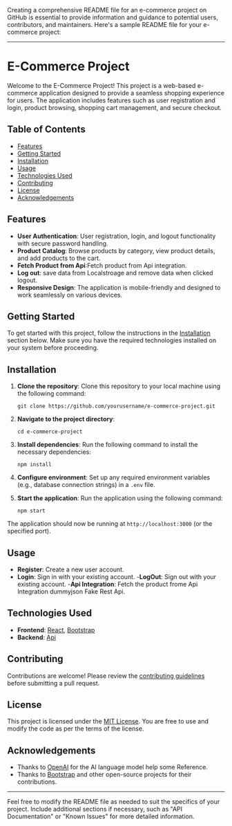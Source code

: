 Creating a comprehensive README file for an e-commerce project on GitHub is essential to provide information and guidance to potential users, contributors, and maintainers. Here's a sample README file for your e-commerce project:

---

# E-Commerce Project

Welcome to the E-Commerce Project! This project is a web-based e-commerce application designed to provide a seamless shopping experience for users. The application includes features such as user registration and login, product browsing, shopping cart management, and secure checkout.

## Table of Contents

- [Features](#features)
- [Getting Started](#getting-started)
- [Installation](#installation)
- [Usage](#usage)
- [Technologies Used](#technologies-used)
- [Contributing](#contributing)
- [License](#license)
- [Acknowledgements](#acknowledgements)

## Features

- **User Authentication**: User registration, login, and logout functionality with secure password handling.
- **Product Catalog**: Browse products by category, view product details, and add products to the cart.
- **Fetch Product from Api**:Fetch product from Api integration.
- **Log out**: save data from Localstroage and remove data  when clicked logout.
- **Responsive Design**: The application is mobile-friendly and designed to work seamlessly on various devices.

## Getting Started

To get started with this project, follow the instructions in the [Installation](#installation) section below. Make sure you have the required technologies installed on your system before proceeding.

## Installation

1. **Clone the repository**: Clone this repository to your local machine using the following command:

    ```shell
    git clone https://github.com/yourusername/e-commerce-project.git
    ```

2. **Navigate to the project directory**:

    ```shell
    cd e-commerce-project
    ```

3. **Install dependencies**: Run the following command to install the necessary dependencies:

    ```shell
    npm install
    ```

4. **Configure environment**: Set up any required environment variables (e.g., database connection strings) in a `.env` file.

5. **Start the application**: Run the application using the following command:

    ```shell
    npm start
    ```

The application should now be running at `http://localhost:3000` (or the specified port).

## Usage

- **Register**: Create a new user account.
- **Login**: Sign in with your existing account.
-**LogOut**: Sign out with your existing account.
-**Api Integration**: Fetch the product frome Api Integration dummyjson Fake Rest Api.

## Technologies Used

- **Frontend**: [React](https://reactjs.org/), [Bootstrap](https://getbootstrap.com/)
- **Backend**: [Api](https://dummyjson.com/)

## Contributing

Contributions are welcome! Please review the [contributing guidelines](CONTRIBUTING.md) before submitting a pull request.

## License

This project is licensed under the [MIT License](LICENSE). You are free to use and modify the code as per the terms of the license.

## Acknowledgements

- Thanks to [OpenAI](https://www.openai.com/) for the AI language model help some Reference.
- Thanks to [Bootstrap](https://getbootstrap.com/) and other open-source projects for their contributions.

---

Feel free to modify the README file as needed to suit the specifics of your project. Include additional sections if necessary, such as "API Documentation" or "Known Issues" for more detailed information.
